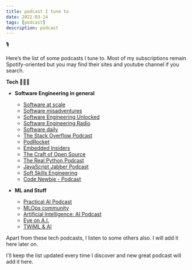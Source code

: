 ```yaml
---
title: podcast I tune to
date: 2022-03-14
tags: [podcast]
description: podcast
---
```


🎙

Here’s the list of some podcasts I tune to. Most of my subscriptions remain Spotify-oriented but you may find their sites and youtube channel if you search.

**Tech 👨🏻‍💻**

- **Software Engineering in general**
    - [Software at scale](https://open.spotify.com/show/7eGnnZnfb3mOGTqWR4gTjK?si=e2837394aee34abc)
    - [Software misadventures](https://open.spotify.com/show/2RlUhuz45H9BkU22pbWkpj?si=b69911834e0e4711)
    - [Software Engineering Unlocked](https://open.spotify.com/show/2wz1OneBIDXpbBYeuyIsJL?si=1121c56f034646c7)
    - [Software Engineering Radio](https://open.spotify.com/show/6UO3XQclSuNnGxB39QdAnL?si=ea4873a84b4949ad)
    - [Software daily](https://open.spotify.com/show/6UCtBYL29hwhw4YbTdX83N?si=7710238a03524d27)
    - [The Stack Overflow Podcast](https://open.spotify.com/show/0e5eoM6w7eW9Wu7wMA04Tr?si=d79479e6ec7547c9)
    - [PodRocket](https://open.spotify.com/show/6oFuKu89C9X1wQ7bT0QEM2?si=eb26f4d27351467a)
    - [Embedded Insiders](https://open.spotify.com/show/5X07QpW7U2CM9ZbGxl4p40?si=4cfce00a1a1842b1)
    - [The Craft of Open Source](https://open.spotify.com/show/5fazVpZpvD33ipGt928lvm?si=2444761994714f23)
    - [The Real Python Podcast](https://open.spotify.com/show/41Av6Rq81LfOT3Volz7W9D?si=38458ab3a13e452a)
    - [JavaScript Jabber Podcast](https://open.spotify.com/show/6xpiit8aJmwDHk1rKdxmri?si=25fb90d1d547433a)
    - [Soft Skills Engineering](https://open.spotify.com/show/59I1XnvAB9fQzSj9SIKCoI?si=d4240e3192fe44cf)
    - [Code Newbie - Podcast](https://open.spotify.com/show/2T2OwucPOy2uDG1CUsjIMB?si=2670f4c48f9b44a9)
    
- **ML and Stuff**
    - [Practical AI Podcast](https://open.spotify.com/show/1LaCr5TFAgYPK5qHjP3XDp?si=7ee98e1d62994deb)
    - [MLOps community](https://open.spotify.com/show/7wZygk3mUUqBaRbBGB1lgh?si=37873e16ca4a4e9f)
    - [Artificial Intelligence: AI Podcast](https://open.spotify.com/show/2MAi0BvDc6GTFvKFPXnkCL?si=b43d606e84534e06)
    - [Eye on A.I.](https://open.spotify.com/show/5aFnCGDhpL5bGr2uHy4bB5?si=3fb09348ba90424f)
    - [TWiML & AI](https://open.spotify.com/show/2sp5EL7s7EqxttxwwoJ3i7?si=03eec8ba9ebc4b3e)
    

Apart from these tech podcasts, I listen to some others also. I will add it here later on.

I'll keep the list updated every time I discover and new great podcast will add it here.